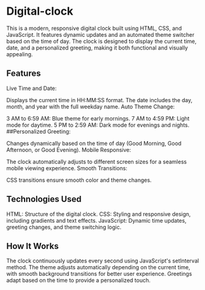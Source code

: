 # Digital-clock
This is a modern, responsive digital clock built using HTML, CSS, and JavaScript. It features dynamic updates and an automated theme switcher based on the time of day. The clock is designed to display the current time, date, and a personalized greeting, making it both functional and visually appealing.
## Features
Live Time and Date:

Displays the current time in HH:MM:SS format.
The date includes the day, month, and year with the full weekday name.
Auto Theme Change:

3 AM to 6:59 AM: Blue theme for early mornings.
7 AM to 4:59 PM: Light mode for daytime.
5 PM to 2:59 AM: Dark mode for evenings and nights.
##Personalized Greeting:

Changes dynamically based on the time of day (Good Morning, Good Afternoon, or Good Evening).
Mobile Responsive:

The clock automatically adjusts to different screen sizes for a seamless mobile viewing experience.
Smooth Transitions:

CSS transitions ensure smooth color and theme changes.

## Technologies Used
HTML: Structure of the digital clock.
CSS: Styling and responsive design, including gradients and text effects.
JavaScript: Dynamic time updates, greeting changes, and theme switching logic.

## How It Works
The clock continuously updates every second using JavaScript's setInterval method.
The theme adjusts automatically depending on the current time, with smooth background transitions for better user experience.
Greetings adapt based on the time to provide a personalized touch.

